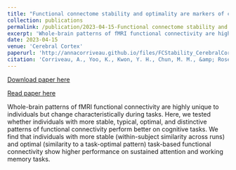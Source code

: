 ```yaml
---
title: "Functional connectome stability and optimality are markers of cognitive performance"
collection: publications
permalink: /publication/2023-04-15-Functional connectome stability and optimality are markers of cognitive performance.md
excerpt: 'Whole-brain patterns of fMRI functional connectivity are highly unique to individuals but change characteristically during tasks. Here, we tested whether individuals with more stable, typical, optimal, and distinctive patterns of functional connectivity perform better on cognitive tasks. We find that individuals with more stable (within-subject similarity across runs) and optimal (similarity to a task-optimal pattern) task-based functional connectivity show higher performance on sustained attention and working memory tasks. '
date: 2023-04-15
venue: 'Cerebral Cortex'
paperurl: 'http://annacorriveau.github.io/files/FCStability_CerebralCortex.pdf'
citation: 'Corriveau, A., Yoo, K., Kwon, Y. H., Chun, M. M., &amp; Rosenberg, M. D. (2022). Functional connectome stability and optimality are markers of cognitive performance. Cerebral Cortex (New York, NY), 33(8), 5025–5041. https://doi.org/10.1093/cercor/bhac396'
---
```


<a href='http://annacorriveau.github.io/files/FCStability_CerebralCortex.pdf'>Download paper here</a>

<a href='https://academic.oup.com/cercor/article/33/8/5025/6833647'>Read paper here</a>

Whole-brain patterns of fMRI functional connectivity are highly unique to individuals but change characteristically during tasks. Here, we tested whether individuals with more stable, typical, optimal, and distinctive patterns of functional connectivity perform better on cognitive tasks. We find that individuals with more stable (within-subject similarity across runs) and optimal (similarity to a task-optimal pattern) task-based functional connectivity show higher performance on sustained attention and working memory tasks. 
